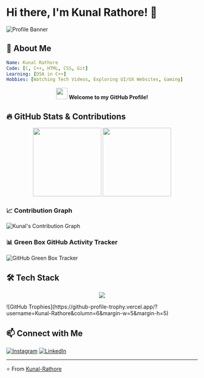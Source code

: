 # Hi there, I'm Kunal Rathore! 👋

![Profile Banner](https://komarev.com/ghpvc/?username=Kunal-Rathore&color=blue&style=flat-square)

## 🚀 About Me

```yaml
Name: Kunal Rathore
Code: [C, C++, HTML, CSS, Git]
Learning: [DSA in C++]
Hobbies: [Watching Tech Videos, Exploring UI/UX Websites, Gaming]
```

<p align="center">
  <img src="https://media.giphy.com/media/hvRJCLFzcasrR4ia7z/giphy.gif" width="30px" height="30px"> 
  <b>Welcome to my GitHub Profile!</b>
</p>

## 🔥 GitHub Stats & Contributions

<p align="center">
  <img src="https://github-readme-stats.vercel.app/api?username=Kunal-Rathore&show_icons=true&theme=tokyonight" height="180px"/>
  <img src="https://streak-stats.demolab.com/?user=Kunal-Rathore&theme=tokyonight" height="180px"/>
</p>

### 📈 Contribution Graph
![Kunal's Contribution Graph](https://github-readme-activity-graph.vercel.app/graph?username=Kunal-Rathore&theme=tokyo-night)

### 📊 Green Box GitHub Activity Tracker
![GitHub Green Box Tracker](https://github-profile-summary-cards.vercel.app/api/cards/profile-details?username=Kunal-Rathore&theme=github_dark)

## 🛠️ Tech Stack

<p align="center">
  <img src="https://skillicons.dev/icons?i=cpp,html,css,git,github" />
</p>
![GitHub Trophies](https://github-profile-trophy.vercel.app/?username=Kunal-Rathore&column=6&margin-w=5&margin-h=5)

## 📫 Connect with Me

[![Instagram](https://img.shields.io/badge/Instagram-Kunal--Rathore-181717?style=for-the-badge&logo=instagram)](https://instagram.com)
[![LinkedIn](https://img.shields.io/badge/LinkedIn-Kunal%20Rathore-blue?style=for-the-badge&logo=linkedin)](https://www.linkedin.com/in/)

---
⭐️ From [Kunal-Rathore](https://github.com/Kunal-Rathore)
